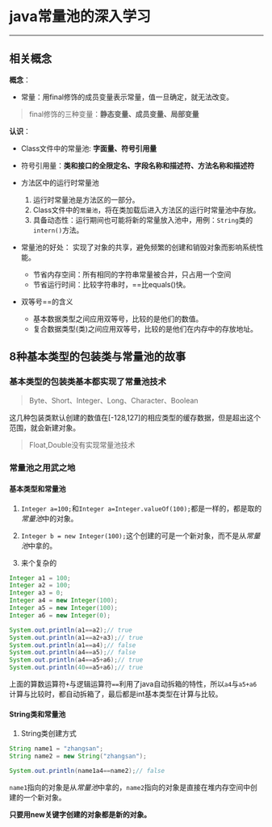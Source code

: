 # java常量池的深入学习

----------

## 相关概念

**概念**：
* 常量：用final修饰的成员变量表示常量，值一旦确定，就无法改变。
> final修饰的三种变量：**静态变量、成员变量、局部变量** 

**认识**：
* Class文件中的常量池: **字面量、符号引用量**

* 符号引用量：**类和接口的全限定名、字段名称和描述符、方法名称和描述符**


* 方法区中的运行时常量池
  1. 运行时常量池是方法区的一部分。
  2. Class文件中的`常量池`，将在类加载后进入方法区的运行时常量池中存放。
  3. 具备动态性：运行期间也可能将新的常量放入池中，用例：`String`类的`intern()`方法。


* 常量池的好处：
  实现了对象的共享，避免频繁的创建和销毁对象而影响系统性能。
	* 节省内存空间：所有相同的字符串常量被合并，只占用一个空间
	* 节省运行时间：比较字符串时，==比equals()快。


* 双等号==的含义
  * 基本数据类型之间应用双等号，比较的是他们的数值。
  * 复合数据类型(类)之间应用双等号，比较的是他们在内存中的存放地址。


## 8种基本类型的包装类与常量池的故事

### 基本类型的包装类基本都实现了常量池技术
> Byte、Short、Integer、Long、Character、Boolean

这几种包装类默认创建的数值在[-128,127]的相应类型的缓存数据，但是超出这个范围，就会新建对象。

> Float,Double没有实现常量池技术

### 常量池之用武之地

#### 基本类型和常量池

1. `Integer a=100;`和`Integer a=Integer.valueOf(100);`都是一样的，都是取的*常量池*中的对象。

2. `Integer b = new Integer(100);`这个创建的可是一个新对象，而不是从*常量池*中拿的。

3. 来个复杂的

```java
Integer a1 = 100;
Integer a2 = 100;
Integer a3 = 0;
Integer a4 = new Integer(100);
Integer a5 = new Integer(100);
Integer a6 = new Integer(0);

System.out.println(a1==a2);// true
System.out.println(a1==a2+a3);// true
System.out.println(a1==a4);// false
System.out.println(a4==a5);// false
System.out.println(a4==a5+a6);// true
System.out.println(40==a5+a6);// true
```
上面的算数运算符`+`与逻辑运算符`==`利用了java自动拆箱的特性，所以`a4`与`a5+a6`计算与比较时，都自动拆箱了，最后都是int基本类型在计算与比较。

#### String类和常量池
1. String类创建方式

```java
String name1 = "zhangsan";
String name2 = new String("zhangsan");

System.out.println(name1a4==name2);// false
```
`name1`指向的对象是从*常量池*中拿的，`name2`指向的对象是直接在堆内存空间中创建的一个新对象。

**只要用new关键字创建的对象都是新的对象。**